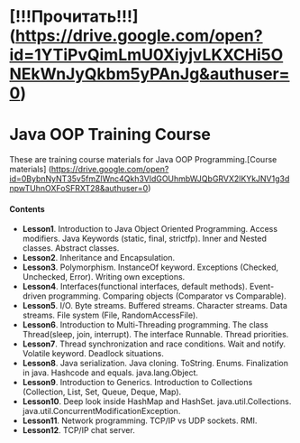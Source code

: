 # [!!!Прочитать!!!] (https://drive.google.com/open?id=1YTiPvQimLmU0XiyjvLKXCHi5ONEkWnJyQkbm5yPAnJg&authuser=0)

# Java OOP Training Course
These are training course materials for Java OOP Programming.[Course materials] (https://drive.google.com/open?id=0BybnNyNT35v5fmZlWnc4Qkh3VldGOUhmbWJQbGRVX2lKYkJNV1g3dnpwTUhnOXFoSFRXT28&authuser=0)

#### Contents
* **Lesson1**. Introduction to Java Object Oriented Programming. Access modifiers. Java Keywords (static, final, strictfp). Inner and Nested classes. Abstract classes.
* **Lesson2**. Inheritance and Encapsulation.
* **Lesson3**. Polymorphism. InstanceOf keyword. Exceptions (Checked, Unchecked, Error). Writing own exceptions.
* **Lesson4**. Interfaces(functional interfaces, default methods). Event-driven programming. Comparing objects (Comparator vs Comparable).
* **Lesson5**. I/O. Byte streams. Buffered streams. Character streams. Data streams. File system (File, RandomAccessFile).
* **Lesson6**. Introduction to Multi-Threading programming. The class Thread(sleep, join, interrupt). The interface Runnable. Thread priorities.  
* **Lesson7**. Thread synchronization and race conditions. Wait and notify. Volatile keyword. Deadlock situations.   
* **Lesson8**. Java serialization. Java cloning. ToString. Enums. Finalization in java. Hashcode and equals. java.lang.Object.
* **Lesson9**. Introduction to Generics. Introduction to Collections (Collection, List, Set, Queue, Deque, Map).
* **Lesson10**. Deep look inside HashMap and HashSet. java.util.Collections. java.util.ConcurrentModificationException.
* **Lesson11**. Network programming. TCP/IP vs UDP sockets. RMI.
* **Lesson12**. TCP/IP chat server.
